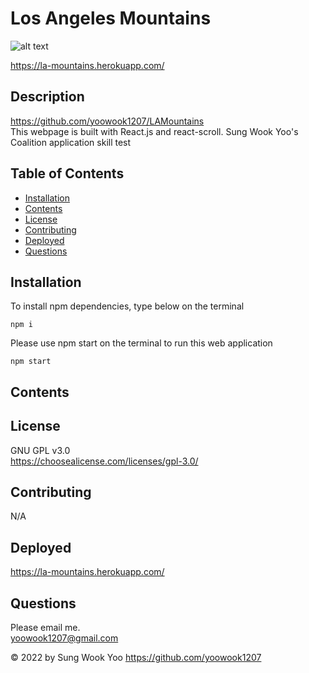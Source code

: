 # Los Angeles Mountains


  ![alt text](https://img.shields.io/static/v1?label=LICENSE&message=GNU_GPL_v3.0&color=green)

  https://la-mountains.herokuapp.com/

## Description
  
https://github.com/yoowook1207/LAMountains<br />
    This webpage is built with React.js and react-scroll.
    Sung Wook Yoo's Coalition application skill test
    


## Table of Contents
  * [Installation](#installation)
  * [Contents](#contents)
  * [License](#license)
  * [Contributing](#contributing)
  * [Deployed](#deployed)
  * [Questions](#questions)
  
## Installation

To install npm dependencies, type below on the terminal

```
npm i
```

Please use npm start on the terminal to run this web application

```
npm start
``` 

## Contents

  
## License
  GNU GPL v3.0
  <br />https://choosealicense.com/licenses/gpl-3.0/
  

## Contributing

  N/A

## Deployed
  https://la-mountains.herokuapp.com/

## Questions

  Please email me.<br />
  yoowook1207@gmail.com
  

  &copy; 2022 by Sung Wook Yoo https://github.com/yoowook1207